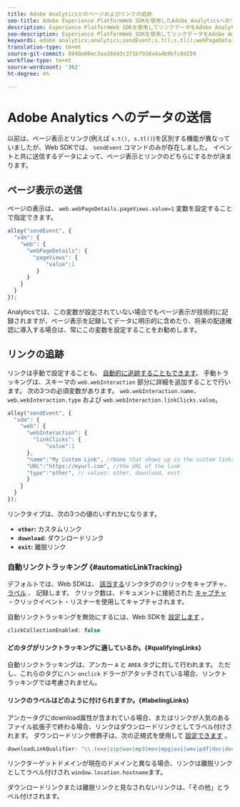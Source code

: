 ```yaml
---
title: Adobe Analyticsとのページおよびリンクの追跡
seo-title: Adobe Experience PlatformWeb SDKを使用したAdobe Analyticsへのリンクトラッキング
description: Experience PlatformWeb SDKを使用してリンクデータをAdobe Analyticsに送信する方法を学びます
seo-description: Experience PlatformWeb SDKを使用してリンクデータをAdobe Analyticsに送信する方法を学びます
keywords: adobe analytics;analytics;sendEvent;s.t();s.tl();webPageDetails;pageViews;webInteraction;web Interaction;page views;link tracking;links;track links;clickCollection;click collection;
translation-type: tm+mt
source-git-commit: 8840e00ec3aa28d43c371b793da4a4b9bfc8d259
workflow-type: tm+mt
source-wordcount: '362'
ht-degree: 4%

---
```



# Adobe Analytics へのデータの送信

以前は、ページ表示とリンク(例えば `s.t(), s.tl()`)を区別する機能が異なっていましたが、Web SDKでは、 `sendEvent` コマンドのみが存在しました。 イベントと共に送信するデータによって、ページ表示とリンクのどちらにするかが決まります。

## ページ表示の送信

ページの表示は、 `web.webPageDetails.pageViews.value=1` 変数を設定することで指定できます。

```javascript
alloy("sendEvent", {
  "xdm": {
    "web": {
      "webPageDetails": {
        "pageViews": {
            "value":1
         }
      }
    }
  }
});
```

Analyticsでは、この変数が設定されていない場合でもページ表示が技術的に記録されますが、ページ表示を記録してデータに明示的に含めたり、将来の配達確認に導入する場合は、常にこの変数を設定することをお勧めします。

## リンクの追跡

リンクは手動で設定することも、 [自動的に追跡することもできます](#automaticLinkTracking)。 手動トラッキングは、スキーマの `web.webInteraction` 部分に詳細を追加することで行います。 次の3つの必須変数があります。 `web.webInteraction.name`、 `web.webInteraction.type` および `web.webInteraction.linkClicks.value`。

```javascript
alloy("sendEvent", {
  "xdm": {
    "web": {
      "webInteraction": {
        "linkClicks": {
            "value":1
      },
      "name":"My Custom Link", //Name that shows up in the custom links report
      "URL":"https://myurl.com", //the URL of the link
      "type":"other", // values: other, download, exit
      }
    }
  }
});
```

リンクタイプは、次の3つの値のいずれかになります。

* **`other`:** カスタムリンク
* **`download`:** ダウンロードリンク
* **`exit`:** 離脱リンク

### 自動リンクトラッキング {#automaticLinkTracking}

デフォルトでは、Web SDKは、 [該当する](#labelingLinks)リンクタグのクリックをキャプチャ、 [ラベル](https://github.com/adobe/xdm/blob/master/docs/reference/context/webinteraction.schema.md) 、 [](#qualifyingLinks) 記録します。 クリック数は、ドキュメントに接続された [キャプチャ](https://www.w3.org/TR/uievents/#capture-phase) ・クリックイベント・リスナーを使用してキャプチャされます。

自動リンクトラッキングを無効にするには、Web SDKを [設定します](../../fundamentals/configuring-the-sdk.md#clickCollectionEnabled) 。

```javascript
clickCollectionEnabled: false
```

#### どのタグがリンクトラッキングに適しているか。{#qualifyingLinks}

自動リンクトラッキングは、アンカー `A` と `AREA` タグに対して行われます。 ただし、これらのタグにハン `onclick` ドラーがアタッチされている場合、リンクトラッキングでは考慮されません。

#### リンクのラベルはどのように付けられますか。{#labelingLinks}

アンカータグにdownload属性が含まれている場合、またはリンクが人気のあるファイル拡張子で終わる場合、リンクはダウンロードリンクとしてラベル付けされます。 ダウンロードリンク修飾子は、次の正規式を使用して [設定できます](../../fundamentals/configuring-the-sdk.md) 。

```javascript
downloadLinkQualifier: "\\.(exe|zip|wav|mp3|mov|mpg|avi|wmv|pdf|doc|docx|xls|xlsx|ppt|pptx)$"
```

リンクターゲットドメインが現在のドメインと異なる場合、リンクは離脱リンクとしてラベル付けされ `window.location.hostname`ます。

ダウンロードリンクまたは離脱リンクと見なされないリンクは、「その他」とラベル付けされます。
